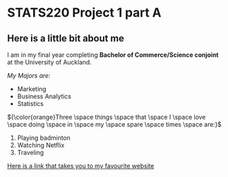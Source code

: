 # STATS220 Project 1 part A

## Here is a little bit about me

I am in my final year completing **Bachelor of Commerce/Science conjoint** at the University of Auckland.

*My Majors are*:
* Marketing
* Business Analytics
* Statistics


${\color{orange}Three \space things \space that \space I \space love \space doing \space in \space my \space spare \space times \space are:}$
1. Playing badminton
2. Watching Netflix
3. Traveling 


[Here is a link that takes you to my favourite website](https://www.netflix.com/browse)
